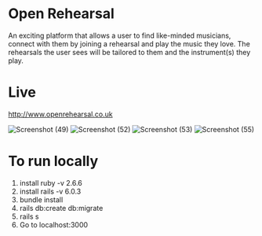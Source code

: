 # Open Rehearsal

An exciting platform that allows a user to find like-minded musicians, connect with them by joining a rehearsal and play the music they love. The rehearsals the user sees will be tailored to them and the instrument(s) they play.

# Live

http://www.openrehearsal.co.uk

![Screenshot (49)](https://user-images.githubusercontent.com/62878600/114368667-892f7600-9b75-11eb-9bdf-dabe2df2d76e.png)
![Screenshot (52)](https://user-images.githubusercontent.com/62878600/114368671-89c80c80-9b75-11eb-851c-8af9b0e34bf2.png)
![Screenshot (53)](https://user-images.githubusercontent.com/62878600/114368673-8a60a300-9b75-11eb-9034-5640b47d83c3.png)
![Screenshot (55)](https://user-images.githubusercontent.com/62878600/114368675-8a60a300-9b75-11eb-9b00-4f2b0d5a5873.png)

# To run locally

1) install ruby -v 2.6.6
2) install rails -v 6.0.3
3) bundle install
4) rails db:create db:migrate
5) rails s
6) Go to localhost:3000
